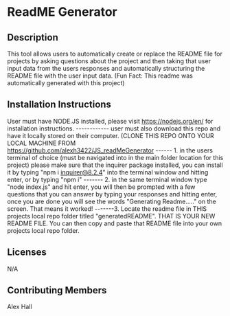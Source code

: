 # ReadME Generator

## Description

This tool allows users to automatically create or replace the README file for projects by asking questions about the project and then taking that user input data from the users responses and automatically structuring the README file with the user input data. (Fun Fact: This readme was automatically generated with this project)

## Installation Instructions

User must have NODE.JS installed, please visit https://nodejs.org/en/ for installation instructions. ------------ user must also download this repo and have it locally stored on their computer.
(CLONE THIS REPO ONTO YOUR LOCAL MACHINE FROM https://github.com/alexh3422/JS_readMeGenerator
------ 1. in the users terminal of choice (must be navigated into in the main folder location for this project) please make sure that the inquirer package installed, you can install it by typing "npm i inquirer@8.2.4" into the terminal window and hitting enter, or by typing "npm i"
------- 2. in the same terminal window type "node index.js" and hit enter, you will then be prompted with a few questions that you can answer by typing your responses and hitting enter, once you are done you will see the words "Generating Readme....." on the screen. That means it worked!
-------3. Locate the readme file in THIS projects local repo folder titled "generatedREADME". THAT IS YOUR NEW README FILE. You can then copy and paste that README file into your own projects local repo folder.

## Licenses

N/A

## Contributing Members

Alex Hall
